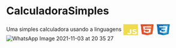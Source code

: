 # CalculadoraSimples
Uma simples calculadora usando a linguagens 
<img align="center" alt="Rafa-Js" height="30" width="40" src="https://raw.githubusercontent.com/devicons/devicon/master/icons/javascript/javascript-plain.svg">
<img align="center" alt="Rafa-HTML" height="30" width="40" src="https://raw.githubusercontent.com/devicons/devicon/master/icons/html5/html5-original.svg">
<img align="center" alt="Rafa-CSS" height="30" width="40" src="https://raw.githubusercontent.com/devicons/devicon/master/icons/css3/css3-original.svg">
![WhatsApp Image 2021-11-03 at 20 35 27](https://user-images.githubusercontent.com/89816724/140233359-698a60ad-9a4d-434f-89ab-7fca309aadf5.jpeg)
